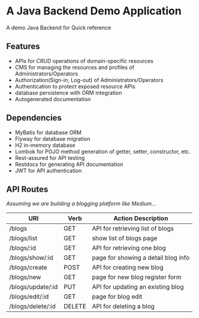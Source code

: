 # A Java Backend Demo Application

A demo Java Backend for Quick reference


## Features

* APIs for *CRUD* operations of domain-specific resources
* CMS for managing the resources and profiles of Administrators/Operators
* Authorization(Sign-in, Log-out) of Administrators/Operators
* Authentication to protect exposed resource APIs
* database persistence with ORM integration
* Autogenerated documentation

## Dependencies

* MyBatis for database ORM
* Flyway for database migration
* H2 in-memory database
* Lombok for POJO method generation of getter, setter, constructor, etc.
* Rest-assured for API testing
* Restdocs for generating API documentation
* JWT for API authentication

## API Routes

*Assuming we are building a blogging platform like Medium...*

| URI               | Verb   | Action Description                  |
| ----------------- | ------ | ----------------------------------- |
| /blogs            | GET    | API for retrieving list of blogs    |
| /blogs/list       | GET    | show list of blogs page             |
| /blogs/:id        | GET    | API for retrieving one blog         |
| /blogs/show/:id   | GET    | page for showing a detail blog info |
| /blogs/create     | POST   | API for creating new blog           |
| /blogs/new        | GET    | page for new blog register form     |
| /blogs/update/:id | PUT    | API for updating an existing blog   |
| /blogs/edit/:id   | GET    | page for blog edit                  |
| /blogs/delete/:id | DELETE | API for deleting a blog             |